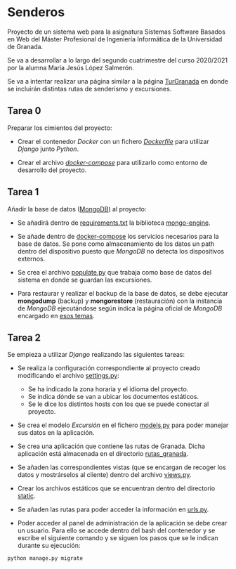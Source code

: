 # Senderos

Proyecto de un sistema web para la asignatura Sistemas Software Basados en Web del Máster Profesional de Ingeniería Informática de la Universidad de Granada.

Se va a desarrollar a lo largo del segundo cuatrimestre del curso 2020/2021 por la alumna María Jesús López Salmerón.

Se va a intentar realizar una página similar a la página [TurGranada](https://www.turgranada.es/cosas-que-hacer/turismo-activo-y-de-naturaleza/excursiones-y-senderismo/) en donde se incluirán distintas rutas de senderismo y excursiones.

## Tarea 0

Preparar los cimientos del proyecto: 

* Crear el contenedor *Docker* con un fichero [*Dockerfile*](https://github.com/mjls130598/Senderos/blob/main/Dockerfile) para utilizar *Django* junto *Python*.

* Crear el archivo [*docker-compose*](https://github.com/mjls130598/Senderos/blob/main/docker-compose.yml) para utilizarlo como entorno de desarrollo del proyecto.

## Tarea 1

Añadir la base de datos ([MongoDB](https://docs.mongodb.com/guides/)) al proyecto:

* Se añadirá dentro de [requirements.txt](https://github.com/mjls130598/Senderos/blob/main/requirements.txt) la biblioteca [mongo-engine](http://mongoengine.org/).

* Se añade dentro de [docker-compose](https://github.com/mjls130598/Senderos/blob/main/docker-compose.yml) los servicios necesarios para la base de datos. Se pone como almacenamiento de los datos un path dentro del dispositivo puesto que *MongoDB* no detecta los dispositivos externos.

* Se crea el archivo [populate.py](https://github.com/mjls130598/Senderos/commit/eaa1e31a9d96cf2b8cace9ab9bcff84ea195c642) que trabaja como base de datos del sistema en donde se guardan las excursiones.

* Para restaurar y realizar el backup de la base de datos, se debe ejecutar **mongodump** (backup) y **mongorestore** (restauración) con la instancia de *MongoDB* ejecutándose según indica la página oficial de *MongoDB* encargado en [esos temas](https://docs.mongodb.com/manual/tutorial/backup-and-restore-tools/).

## Tarea 2

Se empieza a utilizar *Django* realizando las siguientes tareas:

* Se realiza la configuración correspondiente al proyecto creado modificando el archivo [settings.py](https://github.com/mjls130598/Senderos/blob/main/mi_sitio_web/settings.py):

    * Se ha indicado la zona horaria y el idioma del proyecto.
    * Se indica dónde se van a ubicar los documentos estáticos.
    * Se le dice los distintos hosts con los que se puede conectar al proyecto.

* Se crea el modelo *Excursión* en el fichero [models.py](https://github.com/mjls130598/Senderos/blob/main/rutas_granada/models.py) para poder manejar sus datos en la aplicación.

* Se crea una aplicación que contiene las rutas de Granada. Dicha aplicación está almacenada en el directorio [rutas_granada](https://github.com/mjls130598/Senderos/tree/main/rutas_granada).

* Se añaden las correspondientes vistas (que se encargan de recoger los datos y mostrárselos al cliente) dentro del archivo [views.py](https://github.com/mjls130598/Senderos/blob/main/rutas_granada/views.py).

* Crear los archivos estáticos que se encuentran dentro del directorio [static](https://github.com/mjls130598/Senderos/blob/main/static).

* Se añaden las rutas para poder acceder la información en [urls.py](https://github.com/mjls130598/Senderos/blob/main/rutas_granada/urls.py).

* Poder acceder al panel de administración de la aplicación se debe crear un usuario. Para ello se accede dentro del bash del contenedor y se escribe el siguiente comando y se siguen los pasos que se le indican durante su ejecución:
```
python manage.py migrate
``` 